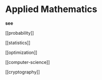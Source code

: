 # Applied Mathematics

**see**

[[probability]]

[[statistics]]

[[optimization]]

[[computer-science]]

[[cryptography]]
